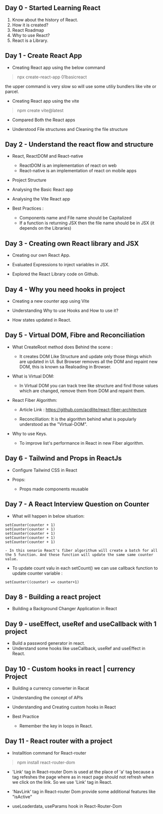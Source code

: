 ## Day 0 - Started Learning React

1. Know about the history of React.
2. How it is created?
3. React Roadmap
4. Why to use React?
5. React is a Library.

## Day 1 - Create React App

* Creating React app using the below command

> npx create-react-app 01basicreact

the upper command is very slow so will use some utiliy bundlers like vite or parcel.

* Creating React app using the vite 

> npm create vite@latest

* Compared Both the React apps 

* Understood File structures and Cleaning the file structure

## Day 2 - Understand the react flow and structure

* React, ReactDOM and React-native
    - ReactDOM is an implementation of react on web
    - React-native is an implementation of react on mobile apps

* Project Structure

* Analysing the Basic React app

* Analysing the Vite React app

* Best Practices : 
    - Components name and File name should be Capitalized
    - If a function is returning JSX then the file name should be in JSX (it depends on the Libraries)

## Day 3 - Creating own React library and JSX

* Creating our own React App.

* Evaluated Expressions to inject variables in JSX.

* Explored the React Library code on Github.

## Day 4 - Why you need hooks in project

* Creating a new counter app using Vite

* Understanding Why to use Hooks and How to use it?

* How states updated in React.

## Day 5 - Virtual DOM, Fibre and Reconciliation

* What CreateRoot method does Behind the scene :
    - It creates DOM Like Structure and update only those things which are updated in UI. But Browser removes all the DOM and repaint new DOM, this is known sa Realoading in Browser.

* What is Virtual DOM: 
    - In Virtual DOM you can track tree like structure and find those values which are changed, remove them from DOM and repaint them.

* React Fiber Algorithm: 
    - Article Link : https://github.com/acdlite/react-fiber-architecture

    - Reconcilliation: It is the algorithm behind what is popularly understood as the "Virtual-DOM".

* Why to use Keys.
    - To improve list's performance in React in new Fiber algorithm.

## Day 6 - Tailwind and Props in ReactJs

* Configure Tailwind CSS in React

* Props: 
    - Props made components reusable


## Day 7 - A React Interview Question on Counter

* What will happen in below situation:

```
setCounter(counter + 1)
setCounter(counter + 1)
setCounter(counter + 1)
setCounter(counter + 1)
setCounter(counter + 1)
```
    - In this senario React's fiber algorithum will create a batch for all the 5 function. And these function will update the same same counter value.

* To update count valu in each setCount() we can use callback function to update counter variable :

```
setCounter((counter) => counter+1)
```

## Day 8 - Building a react project

* Building a Background Changer Application in React

## Day 9 - useEffect, useRef and useCallback with 1 project

* Build a password generator in react.
* Understand some hooks like useCallback, useRef and useEffect in React.

## Day 10 - Custom hooks in react | currency Project

* Building a currency converter in Racat
* Understanding the concept of APIs
* Understanding and Creating custom hooks in React

* Best Practice
    - Remember the key in loops in React.

## Day 11 - React router with a project
 
* Installtion command for React-router
> npm install react-router-dom

* 'Link' tag in React-router Dom is used at the place of 'a' tag because a tag refeshes the page where as in react page should not refresh when we click on the link. So we use 'Link' tag in React.

* 'NavLink' tag in React-router Dom provide some additional features like "isActive"

* useLoaderdata, useParams hook in React-Router-Dom